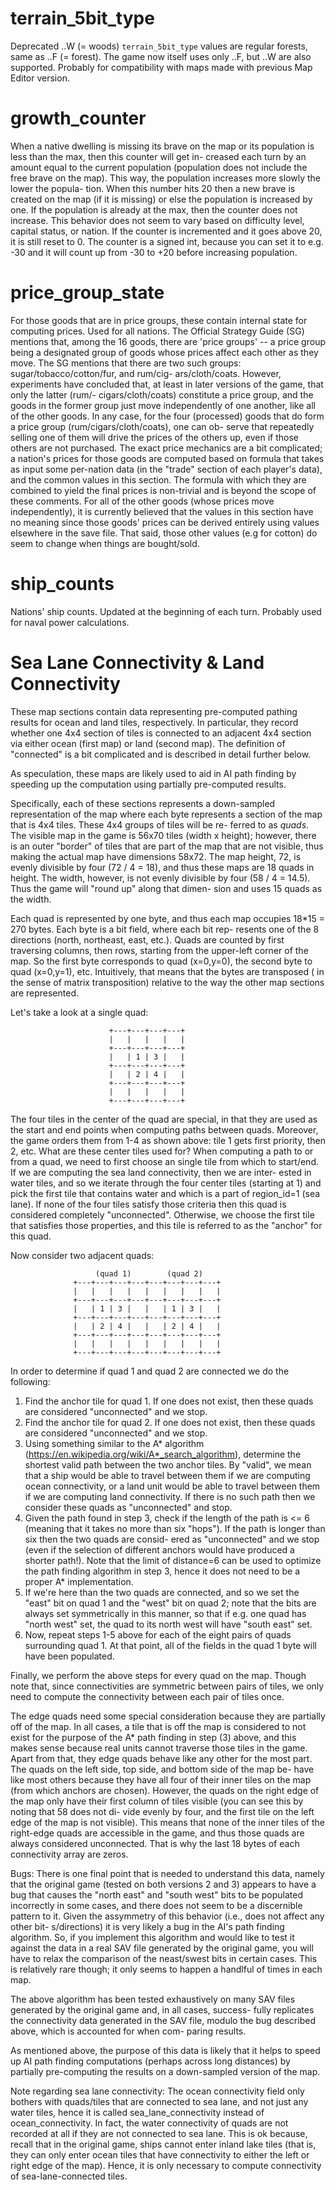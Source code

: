 # terrain_5bit_type

Deprecated ..W (= woods) `terrain_5bit_type` values are regular
forests, same as ..F (= forest). The game now itself uses only ..F,
but ..W are also supported. Probably for compatibility with maps
made with previous Map Editor version. 

# growth_counter

When a native dwelling is missing its brave on the map or its
population is less than the max, then this counter will get in-
creased each turn by an amount equal to the current population
(population does not include the free brave on the map). This
way, the population increases more slowly the lower the popula-
tion. When this number hits 20 then a new brave is created on the
map (if it is missing) or else the population is increased by
one. If the population is already at the max, then the counter
does not increase. This behavior does not seem to vary based on
difficulty level, capital status, or nation. If the counter is
incremented and it goes above 20, it is still reset to 0. The
counter is a signed int, because you can set it to e.g. -30 and
it will count up from -30 to +20 before increasing population.

# price_group_state

For those goods that are in price groups, these contain internal
state for computing prices. Used for all nations. The Official
Strategy Guide (SG) mentions that, among the 16 goods, there are
'price groups' -- a price group being a designated group of goods
whose prices affect each other as they move. The SG mentions that
there are two such groups: sugar/tobacco/cotton/fur, and rum/cig-
ars/cloth/coats. However, experiments have concluded that, at
least in later versions of the game, that only the latter (rum/-
cigars/cloth/coats) constitute a price group, and the goods in
the former group just move independently of one another, like all
of the other goods. In any case, for the four (processed) goods
that do form a price group (rum/cigars/cloth/coats), one can ob-
serve that repeatedly selling one of them will drive the prices
of the others up, even if those others are not purchased. The
exact price mechanics are a bit complicated; a nation's prices
for those goods are computed based on formula that takes as input
some per-nation data (in the "trade" section of each player's
data), and the common values in this section. The formula with
which they are combined to yield the final prices is non-trivial
and is beyond the scope of these comments. For all of the other
goods (whose prices move independently), it is currently believed
that the values in this section have no meaning since those
goods' prices can be derived entirely using values elsewhere in
the save file. That said, those other values (e.g for cotton) do
seem to change when things are bought/sold.

# ship_counts

Nations' ship counts. Updated at the beginning of each turn. Probably
used for naval power calculations.

# Sea Lane Connectivity & Land Connectivity

These map sections contain data representing pre-computed pathing
results for ocean and land tiles, respectively. In particular,
they record whether one 4x4 section of tiles is connected to an
adjacent 4x4 section via either ocean (first map) or land (second
map). The definition of "connected" is a bit complicated and is
described in detail further below.

As speculation, these maps are likely used to aid in AI path
finding by speeding up the computation using partially
pre-computed results.

Specifically, each of these sections represents a down-sampled
representation of the map where each byte represents a section of
the map that is 4x4 tiles. These 4x4 groups of tiles will be re-
ferred to as *quads*. The visible map in the game is 56x70 tiles
(width x height); however, there is an outer "border" of tiles
that are part of the map that are not visible, thus making the
actual map have dimensions 58x72. The map height, 72, is evenly
divisible by four (72 / 4 = 18), and thus these maps are 18 quads
in height. The width, however, is not evenly divisible by four
(58 / 4 = 14.5). Thus the game will "round up" along that dimen-
sion and uses 15 quads as the width.

Each quad is represented by one byte, and thus each map occupies
18*15 = 270 bytes. Each byte is a bit field, where each bit rep-
resents one of the 8 directions (north, northeast, east, etc.).
Quads are counted by first traversing columns, then rows,
starting from the upper-left corner of the map. So the first byte
corresponds to quad (x=0,y=0), the second byte to quad (x=0,y=1),
etc. Intuitively, that means that the bytes are transposed ( in
the sense of matrix transposition) relative to the way the other
map sections are represented.

Let's take a look at a single quad:
```
                      +---+---+---+---+
                      |   |   |   |   |
                      +---+---+---+---+
                      |   | 1 | 3 |   |
                      +---+---+---+---+
                      |   | 2 | 4 |   |
                      +---+---+---+---+
                      |   |   |   |   |
                      +---+---+---+---+
```
The four tiles in the center of the quad are special, in that
they are used as the start and end points when computing paths
between quads. Moreover, the game orders them from 1-4 as shown
above: tile 1 gets first priority, then 2, etc. What are these
center tiles used for? When computing a path to or from a quad,
we need to first choose an single tile from which to start/end.
If we are computing the sea land connectivity, then we are inter-
ested in water tiles, and so we iterate through the four center
tiles (starting at 1) and pick the first tile that contains water
and which is a part of region_id=1 (sea lane). If none of the
four tiles satisfy those criteria then this quad is considered
completely "unconnected". Otherwise, we choose the first tile
that satisfies those properties, and this tile is referred to as
the "anchor" for this quad.

Now consider two adjacent quads:
```
                   (quad 1)        (quad 2)
              +---+---+---+---+---+---+---+---+
              |   |   |   |   |   |   |   |   |
              +---+---+---+---+---+---+---+---+
              |   | 1 | 3 |   |   | 1 | 3 |   |
              +---+---+---+---+---+---+---+---+
              |   | 2 | 4 |   |   | 2 | 4 |   |
              +---+---+---+---+---+---+---+---+
              |   |   |   |   |   |   |   |   |
              +---+---+---+---+---+---+---+---+
```
In order to determine if quad 1 and quad 2 are connected we do
the following:

1. Find the anchor tile for quad 1. If one does not exist, then
   these quads are considered "unconnected" and we stop.
2. Find the anchor tile for quad 2. If one does not exist, then
   these quads are considered "unconnected" and we stop.
3. Using something similar to the A* algorithm
   (https://en.wikipedia.org/wiki/A*_search_algorithm), determine
   the shortest valid path between the two anchor tiles. By
   "valid", we mean that a ship would be able to travel between
   them if we are computing ocean connectivity, or a land unit
   would be able to travel between them if we are computing land
   connectivity. If there is no such path then we consider these
   quads as "unconnected" and stop.
4. Given the path found in step 3, check if the length of the
   path is <= 6 (meaning that it takes no more than six "hops").
   If the path is longer than six then the two quads are consid-
   ered as "unconnected" and we stop (even if the selection of
   different anchors would have produced a shorter path!). Note
   that the limit of distance=6 can be used to optimize the path
   finding algorithm in step 3, hence it does not need to be a
   proper A* implementation.
5. If we're here than the two quads are connected, and so we set
   the "east" bit on quad 1 and the "west" bit on quad 2; note
   that the bits are always set symmetrically in this manner, so
   that if e.g. one quad has "north west" set, the quad to its
   north west will have "south east" set.
6. Now, repeat steps 1-5 above for each of the eight pairs of
   quads surrounding quad 1. At that point, all of the fields in
   the quad 1 byte will have been populated.

Finally, we perform the above steps for every quad on the map.
Though note that, since connectivities are symmetric between
pairs of tiles, we only need to compute the connectivity between
each pair of tiles once.

The edge quads need some special consideration because they are
partially off of the map. In all cases, a tile that is off the
map is considered to not exist for the purpose of the A* path
finding in step (3) above, and this makes sense because real
units cannot traverse those tiles in the game. Apart from that,
they edge quads behave like any other for the most part. The
quads on the left side, top side, and bottom side of the map be-
have like most others because they have all four of their inner
tiles on the map (from which anchors are chosen). However, the
quads on the right edge of the map only have their first column
of tiles visible (you can see this by noting that 58 does not di-
vide evenly by four, and the first tile on the left edge of the
map is not visible). This means that none of the inner tiles of
the right-edge quads are accessible in the game, and thus those
quads are always considered unconnected. That is why the last 18
bytes of each connectivity array are zeros.

Bugs: There is one final point that is needed to understand this
data, namely that the original game (tested on both versions 2
and 3) appears to have a bug that causes the "north east" and
"south west" bits to be populated incorrectly in some cases, and
there does not seem to be a discernible pattern to it. Given the
assymmetry of this behavior (i.e., does not affect any other bit-
s/directions) it is very likely a bug in the AI's path finding
algorithm. So, if you implement this algorithm and would like to
test it against the data in a real SAV file generated by the
original game, you will have to relax the comparison of the
neast/swest bits in certain cases. This is relatively rare
though; it only seems to happen a handlful of times in each map.

The above algorithm has been tested exhaustively on many SAV
files generated by the original game and, in all cases, success-
fully replicates the connectivity data generated in the SAV file,
modulo the bug described above, which is accounted for when com-
paring results.

As mentioned above, the purpose of this data is likely that it
helps to speed up AI path finding computations (perhaps across
long distances) by partially pre-computing the results on a
down-sampled version of the map.

Note regarding sea lane connectivity: The ocean connectivity
field only bothers with quads/tiles that are connected to sea
lane, and not just any water tiles, hence it is called
sea_lane_connectivity instead of ocean_connectivity. In fact, the
water connectivity of quads are not recorded at all if they are
not connected to sea lane. This is ok because, recall that in the
original game, ships cannot enter inland lake tiles (that is,
they can only enter ocean tiles that have connectivity to either
the left or right edge of the map). Hence, it is only necessary
to compute connectivity of sea-lane-connected tiles.
